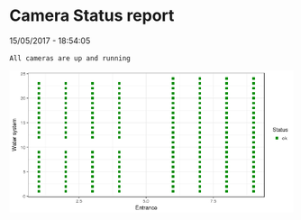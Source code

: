 Camera Status report
================
15/05/2017 - 18:54:05

    All cameras are up and running

![](camreport_files/figure-markdown_github/unnamed-chunk-2-1.png)
